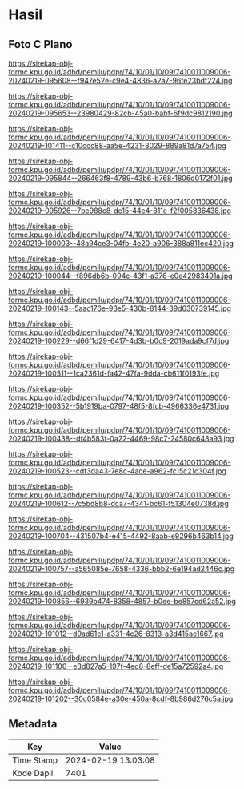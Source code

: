 # Hasil

## Foto C Plano

https://sirekap-obj-formc.kpu.go.id/adbd/pemilu/pdpr/74/10/01/10/09/7410011009006-20240219-095608--f947e52e-c9e4-4836-a2a7-96fe23bdf224.jpg

https://sirekap-obj-formc.kpu.go.id/adbd/pemilu/pdpr/74/10/01/10/09/7410011009006-20240219-095653--23980429-82cb-45a0-babf-6f9dc9812190.jpg

https://sirekap-obj-formc.kpu.go.id/adbd/pemilu/pdpr/74/10/01/10/09/7410011009006-20240219-101411--c10ccc88-aa5e-4231-8029-889a81d7a754.jpg

https://sirekap-obj-formc.kpu.go.id/adbd/pemilu/pdpr/74/10/01/10/09/7410011009006-20240219-095844--266463f8-4789-43b6-b768-1806d0172f01.jpg

https://sirekap-obj-formc.kpu.go.id/adbd/pemilu/pdpr/74/10/01/10/09/7410011009006-20240219-095926--7bc988c8-de15-44e4-811e-f2f005836438.jpg

https://sirekap-obj-formc.kpu.go.id/adbd/pemilu/pdpr/74/10/01/10/09/7410011009006-20240219-100003--48a94ce3-04fb-4e20-a906-388a811ec420.jpg

https://sirekap-obj-formc.kpu.go.id/adbd/pemilu/pdpr/74/10/01/10/09/7410011009006-20240219-100044--f896db6b-094c-43f1-a376-e0e42983491a.jpg

https://sirekap-obj-formc.kpu.go.id/adbd/pemilu/pdpr/74/10/01/10/09/7410011009006-20240219-100143--5aac176e-93e5-430b-8144-39d630739145.jpg

https://sirekap-obj-formc.kpu.go.id/adbd/pemilu/pdpr/74/10/01/10/09/7410011009006-20240219-100229--d66f1d29-6417-4d3b-b0c9-2019ada9cf7d.jpg

https://sirekap-obj-formc.kpu.go.id/adbd/pemilu/pdpr/74/10/01/10/09/7410011009006-20240219-100311--1ca2361d-fa42-47fa-9dda-cb611f0193fe.jpg

https://sirekap-obj-formc.kpu.go.id/adbd/pemilu/pdpr/74/10/01/10/09/7410011009006-20240219-100352--5b1919ba-0797-48f5-8fcb-4966336e4731.jpg

https://sirekap-obj-formc.kpu.go.id/adbd/pemilu/pdpr/74/10/01/10/09/7410011009006-20240219-100438--df4b583f-0a22-4469-98c7-24580c648a93.jpg

https://sirekap-obj-formc.kpu.go.id/adbd/pemilu/pdpr/74/10/01/10/09/7410011009006-20240219-100523--cdf3da43-7e8c-4ace-a962-fc15c21c304f.jpg

https://sirekap-obj-formc.kpu.go.id/adbd/pemilu/pdpr/74/10/01/10/09/7410011009006-20240219-100612--7c5bd8b8-dca7-4341-bc61-f51304e0738d.jpg

https://sirekap-obj-formc.kpu.go.id/adbd/pemilu/pdpr/74/10/01/10/09/7410011009006-20240219-100704--431507b4-e415-4492-8aab-e9296b463b14.jpg

https://sirekap-obj-formc.kpu.go.id/adbd/pemilu/pdpr/74/10/01/10/09/7410011009006-20240219-100757--a565085e-7658-4336-bbb2-6e194ad2446c.jpg

https://sirekap-obj-formc.kpu.go.id/adbd/pemilu/pdpr/74/10/01/10/09/7410011009006-20240219-100856--6939b474-8358-4857-b0ee-be857cd62a52.jpg

https://sirekap-obj-formc.kpu.go.id/adbd/pemilu/pdpr/74/10/01/10/09/7410011009006-20240219-101012--d9ad61e1-a331-4c26-8313-a3d415ae1667.jpg

https://sirekap-obj-formc.kpu.go.id/adbd/pemilu/pdpr/74/10/01/10/09/7410011009006-20240219-101100--e3d827a5-197f-4ed8-8eff-de15a72592a4.jpg

https://sirekap-obj-formc.kpu.go.id/adbd/pemilu/pdpr/74/10/01/10/09/7410011009006-20240219-101202--30c0584e-a30e-450a-8cdf-8b986d276c5a.jpg


## Metadata

| Key        | Value               |
| ---------- | ------------------- |
| Time Stamp | 2024-02-19 13:03:08 |
| Kode Dapil | 7401                |



